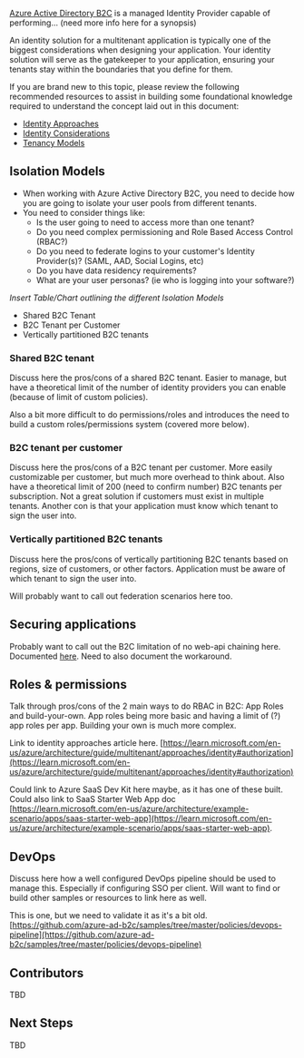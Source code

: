 
[Azure Active Directory B2C]() is a managed Identity Provider capable of performing... (need more info here for a synopsis)

An identity solution for a multitenant application is typically one of the biggest considerations when designing your application. Your identity solution will serve as the gatekeeper to your application, ensuring your tenants stay within the boundaries that you define for them.

If you are brand new to this topic, please review the following recommended resources to assist in building some foundational knowledge required to understand the concept laid out in this document: 

  - [Identity Approaches](../approaches/identity#authorization)
  - [Identity Considerations](../considerations/identity)
  - [Tenancy Models]()

## Isolation Models

- When working with Azure Active Directory B2C, you need to decide how you are going to isolate your user pools from different tenants.
- You need to consider things like:
  - Is the user going to need to access more than one tenant?
  - Do you need complex permissioning and Role Based Access Control (RBAC?)
  - Do you need to federate logins to your customer's Identity Provider(s)? (SAML, AAD, Social Logins, etc)
  - Do you have data residency requirements?
  - What are your user personas? (ie who is logging into your software?)

*Insert Table/Chart outlining the different Isolation Models*

- Shared B2C Tenant
- B2C Tenant per Customer
- Vertically partitioned B2C tenants

### Shared B2C tenant

Discuss here the pros/cons of a shared B2C tenant. Easier to manage, but have a theoretical limit of the number of identity providers you can enable (because of limit of custom policies). 

Also a bit more difficult to do permissions/roles and introduces the need to build a custom roles/permissions system (covered more below). 

### B2C tenant per customer

Discuss here the pros/cons of a B2C tenant per customer. More easily customizable per customer, but much more overhead to think about. Also have a theoretical limit of 200 (need to confirm number) B2C tenants per subscription. Not a great solution if customers must exist in multiple tenants. Another con is that your application must know which tenant to sign the user into. 

### Vertically partitioned B2C tenants

Discuss here the pros/cons of vertically partitioning B2C tenants based on regions, size of customers, or other factors. Application must be aware of which tenant to sign the user into.  


Will probably want to call out federation scenarios here too. 

## Securing applications

Probably want to call out the B2C limitation of no web-api chaining here. Documented [here](https://github.com/AzureAD/microsoft-identity-web/wiki/b2c-limitations). Need to also document the workaround.  

## Roles & permissions

Talk through pros/cons of the 2 main ways to do RBAC in B2C: App Roles and build-your-own. App roles being more basic and having a limit of (?) app roles per app. Building your own is much more complex.  

Link to identity approaches article here. [https://learn.microsoft.com/en-us/azure/architecture/guide/multitenant/approaches/identity#authorization](https://learn.microsoft.com/en-us/azure/architecture/guide/multitenant/approaches/identity#authorization)

Could link to Azure SaaS Dev Kit here maybe, as it has one of these built. Could also link to SaaS Starter Web App doc [https://learn.microsoft.com/en-us/azure/architecture/example-scenario/apps/saas-starter-web-app](https://learn.microsoft.com/en-us/azure/architecture/example-scenario/apps/saas-starter-web-app).  

## DevOps

Discuss here how a well configured DevOps pipeline should be used to manage this. Especially if configuring SSO per client. Will want to find or build other samples or resources to link here as well. 

This is one, but we need to validate it as it's a bit old. [https://github.com/azure-ad-b2c/samples/tree/master/policies/devops-pipeline](https://github.com/azure-ad-b2c/samples/tree/master/policies/devops-pipeline)

## Contributors

TBD

## Next Steps

TBD